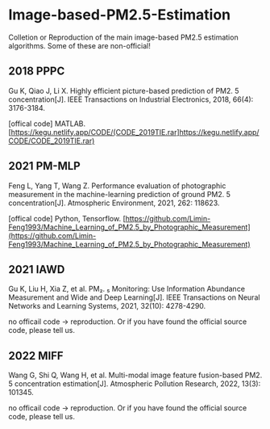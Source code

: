 # Image-based-PM2.5-Estimation
Colletion or Reproduction of the main image-based PM2.5 estimation algorithms. Some of these are non-official!

## 2018 PPPC
Gu K, Qiao J, Li X. Highly efficient picture-based prediction of PM2. 5 concentration[J]. IEEE Transactions on Industrial Electronics, 2018, 66(4): 3176-3184.

[offical code] MATLAB. [https://kegu.netlify.app/CODE/(CODE_2019TIE.rar]https://kegu.netlify.app/CODE/CODE_2019TIE.rar)

## 2021 PM-MLP
Feng L, Yang T, Wang Z. Performance evaluation of photographic measurement in the machine-learning prediction of ground PM2. 5 concentration[J]. Atmospheric Environment, 2021, 262: 118623.

[offical code] Python, Tensorflow. [https://github.com/Limin-Feng1993/Machine_Learning_of_PM2.5_by_Photographic_Measurement](https://github.com/Limin-Feng1993/Machine_Learning_of_PM2.5_by_Photographic_Measurement)

## 2021 IAWD
Gu K, Liu H, Xia Z, et al. PM₂. ₅ Monitoring: Use Information Abundance Measurement and Wide and Deep Learning[J]. IEEE Transactions on Neural Networks and Learning Systems, 2021, 32(10): 4278-4290.

no officail code -> reproduction. Or if you have found the official source code, please tell us.

## 2022 MIFF
Wang G, Shi Q, Wang H, et al. Multi-modal image feature fusion-based PM2. 5 concentration estimation[J]. Atmospheric Pollution Research, 2022, 13(3): 101345.

no officail code -> reproduction. Or if you have found the official source code, please tell us.
